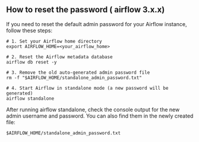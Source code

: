 ## How to reset the password ( airflow 3.x.x)
If you need to reset the default admin password for your Airflow instance, follow these steps:

```
# 1. Set your Airflow home directory
export AIRFLOW_HOME=<your_airflow_home>

# 2. Reset the Airflow metadata database
airflow db reset -y

# 3. Remove the old auto-generated admin password file
rm -f "$AIRFLOW_HOME/standalone_admin_password.txt"

# 4. Start Airflow in standalone mode (a new password will be generated)
airflow standalone
```

After running airflow standalone, check the console output for the new admin username and password.
You can also find them in the newly created file:

```
$AIRFLOW_HOME/standalone_admin_password.txt
```